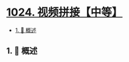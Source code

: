 # [1024. 视频拼接【中等】](https://github.com/Tdahuyou/TNotes.leetcode/tree/main/notes/1024.%20%E8%A7%86%E9%A2%91%E6%8B%BC%E6%8E%A5%E3%80%90%E4%B8%AD%E7%AD%89%E3%80%91)

<!-- region:toc -->

- [1. 📝 概述](#1--概述)

<!-- endregion:toc -->

## 1. 📝 概述
